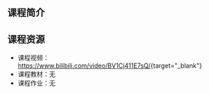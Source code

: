 ## 课程简介



## 课程资源

- 课程视频：<https://www.bilibili.com/video/BV1Cj411E7sQ/>{target="_blank"}
- 课程教材：无
- 课程作业：无



